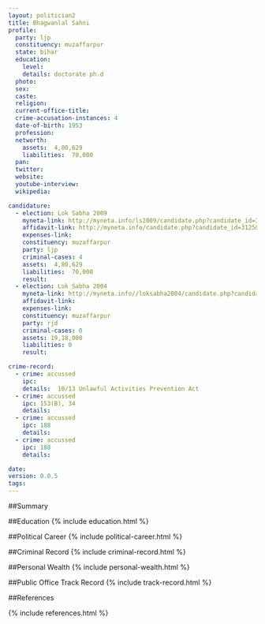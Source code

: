 ```yaml
---
layout: politician2
title: Bhagwanlal Sahni
profile: 
  party: ljp
  constituency: muzaffarpur
  state: bihar
  education: 
    level: 
    details: doctorate ph.d
  photo: 
  sex: 
  caste: 
  religion: 
  current-office-title: 
  crime-accusation-instances: 4
  date-of-birth: 1953
  profession: 
  networth: 
    assets:  4,80,629
    liabilities:  70,000
  pan: 
  twitter: 
  website: 
  youtube-interview: 
  wikipedia: 

candidature: 
  - election: Lok Sabha 2009
    myneta-link: http://myneta.info/ls2009/candidate.php?candidate_id=3125
    affidavit-link: http://myneta.info/candidate.php?candidate_id=3125&scan=original
    expenses-link: 
    constituency: muzaffarpur 
    party: ljp
    criminal-cases: 4
    assets:  4,80,629
    liabilities:  70,000
    result:  
  - election: Lok Sabha 2004
    myneta-link: http://myneta.info//loksabha2004/candidate.php?candidate_id=715
    affidavit-link: 
    expenses-link: 
    constituency: muzaffarpur 
    party: rjd
    criminal-cases: 0
    assets: 19,18,000
    liabilities: 0
    result:  

crime-record: 
  - crime: accussed
    ipc: 
    details:  10/13 Unlawful Activities Prevention Act  
  - crime: accussed
    ipc: 153(B), 34
    details:    
  - crime: accussed
    ipc: 188
    details:    
  - crime: accussed
    ipc: 188
    details:    

date: 
version: 0.0.5
tags: 
---
```

##Summary


##Education
{% include education.html %}


##Political Career
{% include political-career.html %}


##Criminal Record
{% include criminal-record.html %}


##Personal Wealth
{% include personal-wealth.html %}


##Public Office Track Record
{% include track-record.html %}


##References


{% include references.html %}